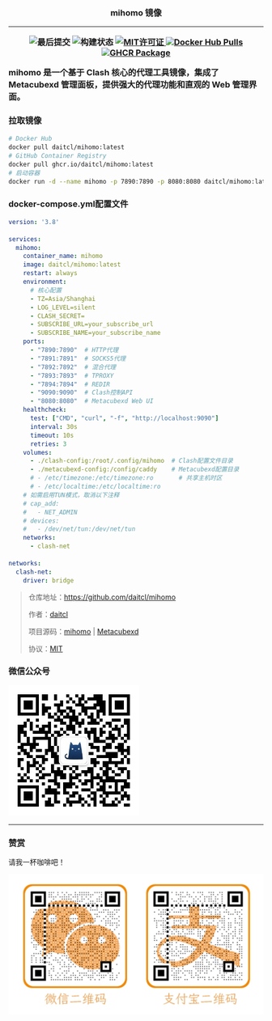 <h3><div align="center">mihomo 镜像</div>

---

<div align="center">
  <img src="https://img.shields.io/github/last-commit/daitcl/mihomo" alt="最后提交">
  <img src="https://img.shields.io/github/actions/workflow/status/daitcl/mihomo/docker-build.yml" alt="构建状态">
  <a href="https://github.com/daitcl/mihomo/blob/main/License">
    <img src="https://img.shields.io/badge/License-MIT-yellow?style=flat-square" alt="MIT许可证">
  </a>
 <a href="https://hub.docker.com/r/daitcl/mihomo">
   <img src="https://img.shields.io/docker/pulls/daitcl/mihomo" alt="Docker Hub Pulls">
 </a>
  <a href="https://github.com/daitcl/mihomo/pkgs/container/mihomo">
    <img src="https://img.shields.io/badge/GHCR.io-Package-blue?logo=github" alt="GHCR Package">
  </a>
</div>

mihomo 是一个基于 Clash 核心的代理工具镜像，集成了 Metacubexd 管理面板，提供强大的代理功能和直观的 Web 管理界面。

### 拉取镜像
```bash
# Docker Hub
docker pull daitcl/mihomo:latest
# GitHub Container Registry
docker pull ghcr.io/daitcl/mihomo:latest
# 启动容器
docker run -d --name mihomo -p 7890:7890 -p 8080:8080 daitcl/mihomo:latest
```

### docker-compose.yml配置文件

```yaml
version: '3.8'

services:
  mihomo:
    container_name: mihomo
    image: daitcl/mihomo:latest
    restart: always
    environment:
      # 核心配置
      - TZ=Asia/Shanghai
      - LOG_LEVEL=silent
      - CLASH_SECRET=  
      - SUBSCRIBE_URL=your_subscribe_url
      - SUBSCRIBE_NAME=your_subscribe_name
    ports:
      - "7890:7890"  # HTTP代理
      - "7891:7891"  # SOCKS5代理
      - "7892:7892"  # 混合代理
      - "7893:7893"  # TPROXY
      - "7894:7894"  # REDIR
      - "9090:9090"  # Clash控制API
      - "8080:8080"  # Metacubexd Web UI
    healthcheck:
      test: ["CMD", "curl", "-f", "http://localhost:9090"]
      interval: 30s
      timeout: 10s
      retries: 3
    volumes:
      - ./clash-config:/root/.config/mihomo  # Clash配置文件目录
      - ./metacubexd-config:/config/caddy    # Metacubexd配置目录
      # - /etc/timezone:/etc/timezone:ro       # 共享主机时区
      # - /etc/localtime:/etc/localtime:ro
    # 如需启用TUN模式，取消以下注释
    # cap_add:
    #   - NET_ADMIN
    # devices:
    #   - /dev/net/tun:/dev/net/tun
    networks:
      - clash-net

networks:
  clash-net:
    driver: bridge
```

>
> 仓库地址：https://github.com/daitcl/mihomo
>
> 作者：[daitcl](https://blog.daitcc.top)
>
> 项目源码：[mihomo](https://github.com/MetaCubeX/mihomo) | [Metacubexd](https://github.com/MetaCubeX/metacubexd)
>
> 协议：[MIT](License)
> 

###  微信公众号
![微信公众号](./img/gzh.jpg)

---

### 赞赏

请我一杯咖啡吧！

![赞赏码](./img/skm.jpg)
